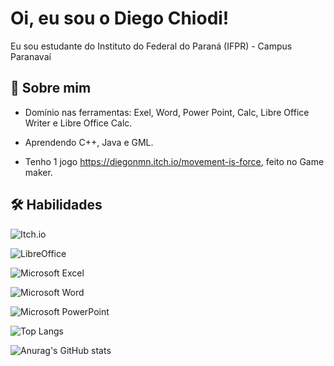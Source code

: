 
# Oi, eu sou o Diego Chiodi!

Eu sou estudante do Instituto do Federal do Paraná (IFPR) - Campus Paranavaí
## 🚀 Sobre mim

- Domínio nas ferramentas: Exel, Word, Power Point, Calc, Libre Office Writer e Libre Office Calc.

- Aprendendo C++, Java e GML. 

- Tenho 1 jogo https://diegonmn.itch.io/movement-is-force, feito no Game maker.



## 🛠 Habilidades

![Itch.io](https://img.shields.io/badge/Itch-%23FF0B34.svg?style=for-the-badge&logo=Itch.io&logoColor=white)

![LibreOffice](https://img.shields.io/badge/LibreOffice-%2318A303?style=for-the-badge&logo=LibreOffice&logoColor=white)

![Microsoft Excel](https://img.shields.io/badge/Microsoft_Excel-217346?style=for-the-badge&logo=microsoft-excel&logoColor=white)

![Microsoft Word](https://img.shields.io/badge/Microsoft_Word-2B579A?style=for-the-badge&logo=microsoft-word&logoColor=white)

![Microsoft PowerPoint](https://img.shields.io/badge/Microsoft_PowerPoint-B7472A?style=for-the-badge&logo=microsoft-powerpoint&logoColor=white)

![Top Langs](https://github-readme-stats-git-masterrstaa-rickstaa.vercel.app/api/top-langs/?username=DiegoChiodi&layout=compact&theme=dark)

![Anurag's GitHub stats](https://github-readme-stats.vercel.app/api?username=DiegoChiodi&theme=dark&show_icons=true)
